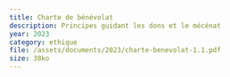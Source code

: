 ```yaml
---
title: Charte de bénévolat
description: Principes guidant les dons et le mécénat
year: 2023
category: ethique
file: /assets/documents/2023/charte-benevolat-1.1.pdf
size: 38ko
---
```

